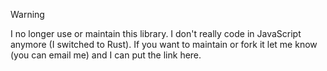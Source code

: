 > [!WARNING]  
> I no longer use or maintain this library. I don't really code in JavaScript anymore (I switched to Rust). If you want to maintain or fork it let me know (you can email me) and I can put the link here.

